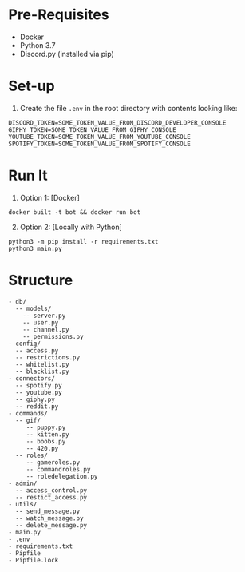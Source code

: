 # Pre-Requisites
- Docker
- Python 3.7
- Discord.py (installed via pip)

# Set-up
1. Create the file `.env` in the root directory with contents looking like:
```
DISCORD_TOKEN=SOME_TOKEN_VALUE_FROM_DISCORD_DEVELOPER_CONSOLE
GIPHY_TOKEN=SOME_TOKEN_VALUE_FROM_GIPHY_CONSOLE
YOUTUBE_TOKEN=SOME_TOKEN_VALUE_FROM_YOUTUBE_CONSOLE
SPOTIFY_TOKEN=SOME_TOKEN_VALUE_FROM_SPOTIFY_CONSOLE
```


# Run It
1. Option 1: [Docker]
```
docker built -t bot && docker run bot
```

2. Option 2: [Locally with Python]
```
python3 -m pip install -r requirements.txt
python3 main.py
```

# Structure

```
- db/
  -- models/
    -- server.py
    -- user.py
    -- channel.py
    -- permissions.py
- config/
  -- access.py
  -- restrictions.py
  -- whitelist.py
  -- blacklist.py
- connectors/
  -- spotify.py
  -- youtube.py
  -- giphy.py
  -- reddit.py
- commands/
  -- gif/
     -- puppy.py
     -- kitten.py
     -- boobs.py
     -- 420.py
  -- roles/
     -- gameroles.py
     -- commandroles.py
     -- roledelegation.py
- admin/
  -- access_control.py
  -- restict_access.py
- utils/
  -- send_message.py
  -- watch_message.py
  -- delete_message.py
- main.py
- .env
- requirements.txt
- Pipfile
- Pipfile.lock
```
